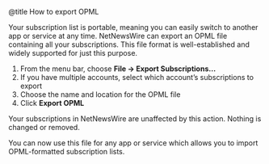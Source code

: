 @title How to export OPML


Your subscription list is portable, meaning you can easily switch to another app or service at any time. NetNewsWire can export an OPML file containing all your subscriptions. This file format is well-established and widely supported for just this purpose.

1. From the menu bar, choose **File → Export Subscriptions…**
2. If you have multiple accounts, select which account’s subscriptions to export
3. Choose the name and location for the OPML file
4. Click **Export OPML**

Your subscriptions in NetNewsWire are unaffected by this action. Nothing is changed or removed.

You can now use this file for any app or service which allows you to import OPML-formatted subscription lists.